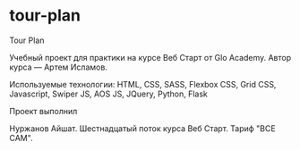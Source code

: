 # tour-plan

Tour Plan

Учебный проект для практики на курсе Веб Старт от Glo Academy. Автор курса — Артем Исламов.

Используемые технологии: HTML, CSS, SASS, Flexbox CSS, Grid CSS, Javascript, Swiper JS, AOS JS, JQuery, Python, Flask

Проект выполнил

Нуржанов Айшат. Шестнадцатый поток курса Веб Старт. Тариф "ВСЕ САМ". 